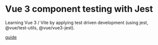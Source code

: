 # Vue 3 component testing with Jest

Learning Vue 3 / Vite by applying test driven development (using jest, @vue/test-utils, @vue/vue3-jest).


[guide](https://blog.canopas.com/vue-3-component-testing-with-jest-8b80a8a8946b#45e0)